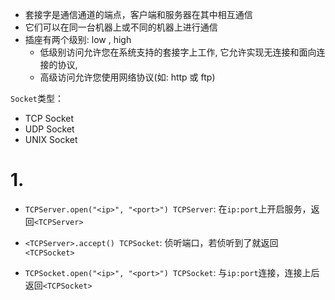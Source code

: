 - 套接字是通信通道的端点，客户端和服务器在其中相互通信
- 它们可以在同一台机器上或不同的机器上进行通信
- 插座有两个级别: low , high
	- 低级别访问允许您在系统支持的套接字上工作, 它允许实现无连接和面向连接的协议, 
	- 高级访问允许您使用网络协议(如: http 或 ftp)

`Socket`类型：

- TCP Socket
- UDP Socket
- UNIX Socket

###  ###

# 1. #

- `TCPServer.open("<ip>", "<port>") TCPServer`: 在`ip:port`上开启服务，返回`<TCPServer>`
- `<TCPServer>.accept() TCPSocket`: 侦听端口，若侦听到了就返回`<TCPSocket>`

- `TCPSocket.open("<ip>", "<port>") TCPSocket`: 与`ip:port`连接，连接上后返回`<TCPSocket>`

